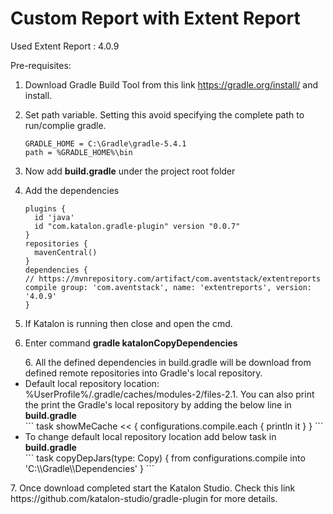 # Custom Report with Extent Report

Used Extent Report : 4.0.9

Pre-requisites:

1. Download Gradle Build Tool from this link https://gradle.org/install/ and install.
2. Set path variable.  Setting this avoid specifying the complete path to run/complie gradle.
	```
	GRADLE_HOME = C:\Gradle\gradle-5.4.1
	path = %GRADLE_HOME%\bin
	```
 
2. Now add <b>build.gradle</b> under the project root folder
3. Add the dependencies 
	```
	plugins {
	  id 'java'
	  id "com.katalon.gradle-plugin" version "0.0.7"
	}
	repositories {
	  mavenCentral()
	}
	dependencies {
	// https://mvnrepository.com/artifact/com.aventstack/extentreports
	compile group: 'com.aventstack', name: 'extentreports', version: '4.0.9'
	}
	```
	
4. If Katalon is running then close and open the cmd.
5. Enter command <b>gradle katalonCopyDependencies</b> 
<ul> 
6. All the defined dependencies in build.gradle will be download from defined remote repositories into Gradle's local repository.
<li>
 Default local repository location:  </b>%UserProfile%/.gradle/caches/modules-2/files-2.1</b>. You can also print the print the Gradle's local repository by adding the below line in <b>build.gradle</b></li>
	```
	task showMeCache << {
  		configurations.compile.each { println it }
	}
	```
<li> To change default local repository location add below task in <b>build.gradle</b></li>
	```
	task copyDepJars(type: Copy) {
  	from configurations.compile
 	 into 'C:\\Gradle\\Dependencies'
	}
	```
</ul> 
7. Once download completed start the Katalon Studio. Check this link https://github.com/katalon-studio/gradle-plugin for more details.